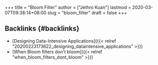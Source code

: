 +++
title = "Bloom Filter"
author = ["Jethro Kuan"]
lastmod = 2020-03-07T09:38:14+08:00
slug = "bloom_filter"
draft = false
+++

## Backlinks {#backlinks}

-   [Designing Data-Intensive Applications]({{< relref "20200223173622_designing_dataintensive_applications" >}})
-   [When Bloom filters don't bloom]({{< relref "when_bloom_filters_dont_bloom" >}})
